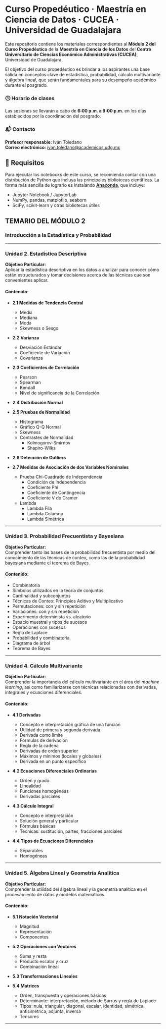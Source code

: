 # Curso Propedéutico · Maestría en Ciencia de Datos · CUCEA · Universidad de Guadalajara

Este repositorio contiene los materiales correspondientes al **Módulo 2 del Curso Propedéutico** de la **Maestría en Ciencia de los Datos** del **Centro Universitario de Ciencias Económico Administrativas (CUCEA)**, Universidad de Guadalajara.

El objetivo del curso propedéutico es brindar a los aspirantes una base sólida en conceptos clave de estadística, probabilidad, cálculo multivariante y álgebra lineal, que serán fundamentales para su desempeño académico durante el posgrado.

### 🕒 Horario de clases

Las sesiones se llevarán a cabo de **6:00 p.m. a 9:00 p.m.** en los días establecidos por la coordinación del posgrado.

### 📬 Contacto

**Profesor responsable:** Iván Toledano  
**Correo electrónico:** [ivan.toledano@academicos.udg.mx](mailto:ivan.toledano@academicos.udg.mx)  

## 🧰 Requisitos

Para ejecutar los notebooks de este curso, se recomienda contar con una distribución de Python que incluya las principales bibliotecas científicas. La forma más sencilla de lograrlo es instalando [**Anaconda**](https://www.anaconda.com/products/distribution), que incluye:

- Jupyter Notebook / JupyterLab  
- NumPy, pandas, matplotlib, seaborn  
- SciPy, scikit-learn y otras bibliotecas útiles  



## TEMARIO DEL MÓDULO 2

### Introducción a la Estadística y Probabilidad

---

### Unidad 2. Estadística Descriptiva

**Objetivo Particular:**  
Aplicar la estadística descriptiva en los datos a analizar para conocer cómo están estructurados y tomar decisiones acerca de las técnicas que son convenientes aplicar.

#### Contenido:

- **2.1 Medidas de Tendencia Central**
  - Media  
  - Mediana  
  - Moda  
  - Skewness o Sesgo  

- **2.2 Varianza**
  - Desviación Estándar  
  - Coeficiente de Variación  
  - Covarianza  

- **2.3 Coeficientes de Correlación**
  - Pearson  
  - Spearman  
  - Kendall  
  - Nivel de significancia de la Correlación  

- **2.4 Distribución Normal**

- **2.5 Pruebas de Normalidad**
  - Histograma  
  - Gráfico Q-Q Normal  
  - Skewness  
  - Contrastes de Normalidad  
    - Kolmogorov-Smirnov  
    - Shapiro-Wilks  

- **2.6 Detección de Outliers**

- **2.7 Medidas de Asociación de dos Variables Nominales**
  - Prueba Chi-Cuadrado de Independencia  
    - Condición de Independencia  
    - Coeficiente Phi  
    - Coeficiente de Contingencia  
    - Coeficiente V de Cramer  
  - Lambda  
    - Lambda Fila  
    - Lambda Columna  
    - Lambda Simétrica  

---

### Unidad 3. Probabilidad Frecuentista y Bayesiana

**Objetivo Particular:**  
Comprender tanto las bases de la probabilidad frecuentista por medio del conocimiento de las técnicas de conteo, como las de la probabilidad bayesiana mediante el teorema de Bayes.

#### Contenido:

- Combinatoria  
- Símbolos utilizados en la teoría de conjuntos  
- Cardinalidad y subconjuntos  
- Técnicas de Conteo: Principios Aditivo y Multiplicativo  
- Permutaciones: con y sin repetición  
- Variaciones: con y sin repetición  
- Experimento determinista vs. aleatorio  
- Espacio muestral y tipos de sucesos  
- Operaciones con sucesos  
- Regla de Laplace  
- Probabilidad y combinatoria  
- Diagrama de árbol  
- Teorema de Bayes  

---

### Unidad 4. Cálculo Multivariante

**Objetivo Particular:**  
Comprender la importancia del cálculo multivariante en el área del *machine learning*, así como familiarizarse con técnicas relacionadas con derivadas, integrales y ecuaciones diferenciales.

#### Contenido:

- **4.1 Derivadas**
  - Concepto e interpretación gráfica de una función
  - Utilidad de primera y segunda derivada  
  - Derivada como límite  
  - Fórmulas de derivación  
  - Regla de la cadena  
  - Derivadas de orden superior  
  - Máximos y mínimos (locales y globales)  
  - Derivada en un punto específico  

- **4.2 Ecuaciones Diferenciales Ordinarias**
  - Orden y grado  
  - Linealidad  
  - Funciones homogéneas  
  - Derivadas parciales  

- **4.3 Cálculo Integral**
  - Concepto e interpretación  
  - Solución general y particular  
  - Fórmulas básicas  
  - Técnicas: sustitución, partes, fracciones parciales  

- **4.4 Tipos de Ecuaciones Diferenciales**
  - Separables  
  - Homogéneas  

---

### Unidad 5. Álgebra Lineal y Geometría Analítica

**Objetivo Particular:**  
Comprender la utilidad del álgebra lineal y la geometría analítica en el procesamiento de datos y modelos matemáticos.

#### Contenido:

- **5.1 Notación Vectorial**
  - Magnitud  
  - Representación  
  - Componentes  

- **5.2 Operaciones con Vectores**
  - Suma y resta  
  - Producto escalar y cruz  
  - Combinación lineal  

- **5.3 Transformaciones Lineales**

- **5.4 Matrices**
  - Orden, transpuesta y operaciones básicas  
  - Determinante: interpretación, método de Sarrus y regla de Laplace  
  - Tipos: nula, triangular, diagonal, escalar, identidad, simétrica, antisimétrica, adjunta, inversa  
  - Tensores  

---